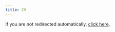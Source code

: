 ```yaml
---
title: CV
---
```

<script>
  window.location.href = "{{ '/assets/pdfs/CV.pdf' | relative_url }}";
</script>

If you are not redirected automatically, <a href="{{ '/assets/pdfs/CV.pdf' | relative_url }}">click here</a>.